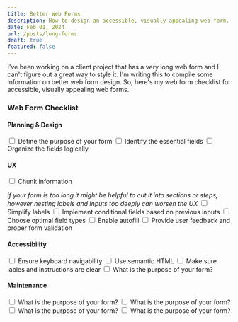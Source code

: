 ```yaml
---
title: Better Web Forms
description: How to design an accessible, visually appealing web form.
date: Feb 01, 2024
url: /posts/long-forms
draft: true
featured: false
---
```


I've been working on a client project that has a very long web form and I can't figure out a great way to style it. I'm writing this to compile some information on better web form design. So, here's my web form checklist for accessible, visually appealing web forms.

### Web Form Checklist

#### Planning & Design

<div class="flex">
<input type="checkbox" /> Define the purpose of your form
<input type="checkbox" /> Identify the essential fields
<input type="checkbox" /> Organize the fields logically 
</div>

#### UX

<div class="flex">
<input type="checkbox" /> Chunk information 

*if your form is too long it might be helpful to cut it into sections or steps, however nesting labels and inputs too deeply can worsen the UX*
<input type="checkbox" /> Simplify labels
<input type="checkbox" /> Implement conditional fields based on previous inputs
<input type="checkbox" /> Choose optimal field types
<input type="checkbox" /> Enable autofill
<input type="checkbox" /> Provide user feedback and proper form validation

</div>

#### Accessibility

<div class="flex">
<input type="checkbox" /> Ensure keyboard navigability
<input type="checkbox" /> Use semantic HTML
<input type="checkbox" /> Make sure lables and instructions are clear
<input type="checkbox" /> What is the purpose of your form? 
</div>

#### Maintenance

<div class="flex">
<input type="checkbox" /> What is the purpose of your form?
<input type="checkbox" /> What is the purpose of your form? 
<input type="checkbox" /> What is the purpose of your form? 
<input type="checkbox" /> What is the purpose of your form? 
</div>